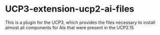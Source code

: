 # UCP3-extension-ucp2-ai-files
This is a plugin for the UCP3, which provides the files necessary to install almost all components for AIs that were present in the UCP2.15
